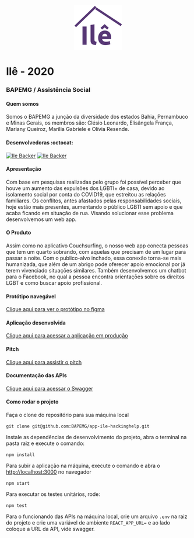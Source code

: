 <p align="center">
  <img src="./frontend/src/assets/logo.svg" />
</p>

# Ilê - 2020
### BAPEMG / Assistência Social

#### Quem somos

Somos o BAPEMG a junção da diversidade dos estados Bahia, Pernambuco e Minas Gerais, os membros são: Clésio Leonardo, Elisângela França, Mariany Queiroz, Marília Gabriele e Olívia Resende.

#### Desenvolvedoras :octocat:

[![Ile Backer](https://avatars1.githubusercontent.com/u/30198542?s=120&v=4)](https://github.com/gabrielesuzart)
[![Ile Backer](https://avatars1.githubusercontent.com/u/60545426?s=120&v=4)](https://github.com/oliviaresende)


#### Apresentação 

Com base em pesquisas realizadas pelo grupo foi possível perceber que houve um aumento das expulsões dos LGBTI+ de casa, devido ao isolamento social por conta do COVID19, que estreitou as relações familiares. Os conflitos, antes afastados pelas responsabilidades sociais, hoje estão mais presentes, aumentando o público LGBTI sem apoio e que acaba ficando em situação de rua. Visando solucionar esse problema desenvolvemos um web app.

#### O Produto

Assim como no aplicativo Couchsurfing, o nosso web app conecta pessoas que tem um quarto sobrando, com aquelas que precisam de um lugar para passar a noite.  Com o publico-alvo inchado, essa conexão torna-se mais humanizada, que além de um abrigo pode oferecer apoio emocional por já terem vivenciado situaçōes similares. Também desenvolvemos um chatbot para o Facebook, no qual a pessoa encontra orientaçōes sobre os direitos LGBT e como buscar apoio profissional.

#### Protótipo navegável

[Clique aqui para ver o protótipo no figma](https://bit.ly/3gjpTHp)

#### Aplicação desenvolvida

[Clique aqui para acessar a aplicação em produção](https://casa-ile.netlify.app/)

#### Pitch

[Clique aqui para assistir o pitch](https://youtu.be/SOsaZuPez4Y)

#### Documentação das APIs

[Clique aqui para acessar o Swagger](https://app.swaggerhub.com/apis/GabrieleSuzart/ile-serverless_workstations/1#/default/post_users)


#### Como rodar o projeto

Faça o clone do repositório para sua máquina local
```
git clone git@github.com:BAPEMG/app-ile-hackinghelp.git
```

Instale as dependências de desenvolvimento do projeto, abra o terminal na pasta raiz e execute o comando:
```
npm install
```

Para subir a aplicação na máquina, execute o comando e abra o [http://localhost:3000](http://localhost:3000) no navegador
```
npm start
```

Para executar os testes unitários, rode:
```
npm test
```

Para o funcionando das APIs na máquina local, crie um arquivo `.env` na raiz do projeto e crie uma variável de ambiente `REACT_APP_URL=` e ao lado coloque a URL da API, vide swagger.

